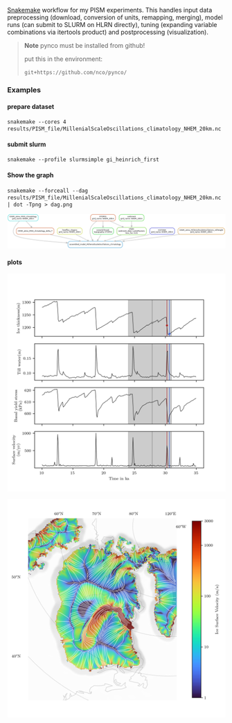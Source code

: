 [Snakemake](https://snakemake.github.io/) workflow for my PISM experiments.
This handles input data preprocessing (download, conversion of units, remapping, merging), model runs
(can submit to SLURM on HLRN directly), tuning (expanding variable combinations via itertools product)
and postprocessing (visualization).


> **Note**
> pynco must be installed from github!
>
> put this in the environment:
> ```
> git+https://github.com/nco/pynco/
> ```

### Examples

#### prepare dataset

```
snakemake --cores 4 results/PISM_file/MillenialScaleOscillations_climatology_NHEM_20km.nc
```

#### submit slurm
```
snakemake --profile slurmsimple gi_heinrich_first
```

#### Show the graph
```
snakemake --forceall --dag results/PISM_file/MillenialScaleOscillations_climatology_NHEM_20km.nc | dot -Tpng > dag.png
```

![](./img/dag.png)

#### plots

![Heinrich events](./img/heinrich_zwischenbericht.png)

![Heinrich events](./img/ex_heinrich_CESM_35ka_sediment_20km.nc_nice_vel188.png)


